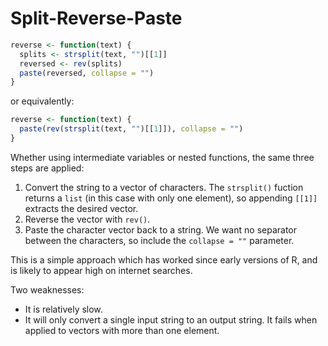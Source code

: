 # Split-Reverse-Paste

```r
reverse <- function(text) {
  splits <- strsplit(text, "")[[1]]
  reversed <- rev(splits)
  paste(reversed, collapse = "")
}
```

or equivalently:

```r
reverse <- function(text) {
  paste(rev(strsplit(text, "")[[1]]), collapse = "")
}
```

Whether using intermediate variables or nested functions, the same three steps are applied:
1. Convert the string to a vector of characters.
The `strsplit()` fuction returns a `list` (in this case with only one element), so appending `[[1]]` extracts the desired vector.
2. Reverse the vector with `rev()`.
3. Paste the character vector back to a string.
We want no separator between the characters, so include the `collapse = ""` parameter.

This is a simple approach which has worked since early versions of R, and is likely to appear high on internet searches.

Two weaknesses:
- It is relatively slow.
- It will only convert a single input string to an output string.
It fails when applied to vectors with more than one element.
